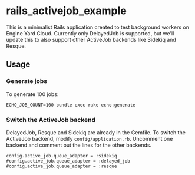 # rails\_activejob\_example

This is a minimalist Rails application created to test background workers on Engine Yard Cloud. Currently only DelayedJob is supported, but we'll update this to also support other ActiveJob backends like Sidekiq and Resque.

## Usage

### Generate jobs

To generate 100 jobs:

```
ECHO_JOB_COUNT=100 bundle exec rake echo:generate
```

### Switch the ActiveJob backend

DelayedJob, Resque and Sidekiq are already in the Gemfile. To switch the ActiveJob backend, modify `config/application.rb`. Uncomment one backend and comment out the lines for the other backends.

```
config.active_job.queue_adapter = :sidekiq
#config.active_job.queue_adapter = :delayed_job
#config.active_job.queue_adapter = :resque
```
